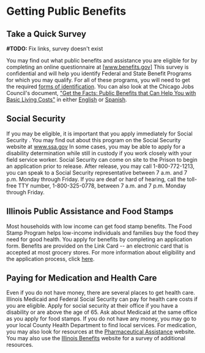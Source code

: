 # Getting Public Benefits

## Take a Quick Survey

**#TODO:** Fix links, survey doesn't exist

You may find out what public benefits and assistance you are eligible for by completing an online questionnaire at [www.benefits.gov] This survey is confidential and will help you identify Federal and State Benefit Programs for which you may qualify. For all of these programs, you will need to get the required [forms of identification][Establishing Identity].  You can also look at the Chicago Jobs Council's document, ["Get the Facts: Public Benefits that Can Help You with Basic Living Costs"] in either [English][Get The Facts - English] or [Spanish][Get The Facts - Spanish].

## Social Security

If you may be eligible, it is important that you apply immediately for Social Security .  You may find out about this program on the Social Security website at www.ssa.gov  In some cases, you may be able to apply for a disability determination while still in custody if you work closely with your field service worker. Social Security can come on site to the Prison to begin an application prior to release. After release, you may call 1-800-772-1213, you can speak to a Social Security representative between 7 a.m. and 7 p.m. Monday through Friday. If you are deaf or hard of hearing, call the toll-free TTY number, 1-800-325-0778, between 7 a.m. and 7 p.m. Monday through Friday.

## Illinois Public Assistance and Food Stamps

Most households with low income can get food stamp benefits. The Food Stamp Program helps low-income individuals and families buy the food they need for good health. You apply for benefits by completing an application form. Benefits are provided on the Link Card -- an electronic card that is accepted at most grocery stores. For more information about eligibility and the application process, click [here][SNAP Application].

## Paying for Medication and Health Care

Even if you do not have money, there are several places to get health care. Illinois Medicaid and Federal Social Security can pay for health care costs if you are eligible.  Apply for social security at their office if you have a disability or are above the age of 65. Ask about Medicaid at the same office as you apply for food stamps.  If you do not have any money, you may go to your local County Health Department to find local services. For medication, you may also look for resources at the [Pharmaceutical Assistance] website. You may also use the [Illinois Benefits] website for a survey of additional resources.

[www.benefits.gov]: http://www.benefits.gov/govbenefits_en.portal?_nfpb=true&_pageLabel=gbcc_page_questionnaire
[Establishing Identity]: ./EstablishingIdentity.html
["Get the Facts: Public Benefits that Can Help You with Basic Living Costs"]: http://cjc.net/resources/publications/get-the-facts-public-benefits-that-can-help-you-with-basic-living-costs/
[Get The Facts - English]: http://cjc.net/wp-content/uploads/2011/03/GetTheFacts-EN07-F.pdf
[Get The Facts - Spanish]: http://cjc.net/wp-content/uploads/2011/03/GetTheFacts-SP_07-F.pdf
[SNAP Application]: http://www.dhs.state.il.us/page.aspx?item=30357
[Pharmaceutical Assistance]: https://www.pparx.org/SelectMedication.php
[Illinois Benefits]: http://www.cbrx.il.gov/aging/illinoisbenefits/index.html
